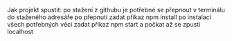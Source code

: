 Jak projekt spustit:
    po stažení z githubu je potřebné se přepnout v terminálu do staženého adresáře
    po přepnutí zadat příkaz npm install 
    po instalaci všech potřebných věcí zadat příkaz npm start a počkat až se zpustí localhost

